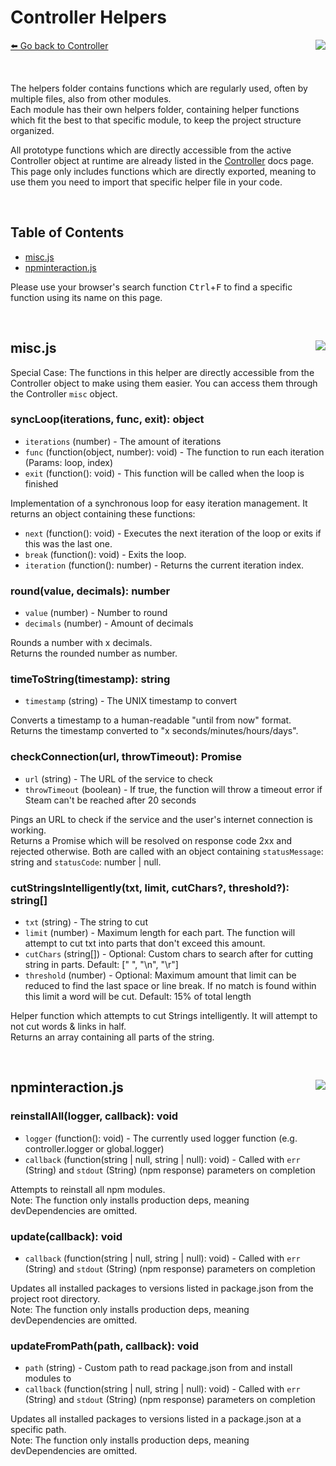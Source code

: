 # Controller Helpers
[⬅️ Go back to Controller](./controller.md) <a href="/src/controller/helpers" target="_blank"><img align="right" src="https://img.shields.io/badge/<%2F>%20Folder-darkcyan"></a>

&nbsp;

The helpers folder contains functions which are regularly used, often by multiple files, also from other modules.  
Each module has their own helpers folder, containing helper functions which fit the best to that specific module, to keep the project structure organized.  

All prototype functions which are directly accessible from the active Controller object at runtime are already listed in the [Controller](./controller.md) docs page.  
This page only includes functions which are directly exported, meaning to use them you need to import that specific helper file in your code.

&nbsp;

## Table of Contents
- [misc.js](#miscjs-)
- [npminteraction.js](#npminteractionjs-)

Please use your browser's search function <kbd>Ctrl</kbd>+<kbd>F</kbd> to find a specific function using its name on this page.

&nbsp;

## misc.js <a href="/src/controller/helpers/misc.js" target="_blank"><img align="right" src="https://img.shields.io/badge/<%2F>%20Source-darkcyan"></a>
Special Case: The functions in this helper are directly accessible from the Controller object to make using them easier. You can access them through the Controller `misc` object.

### syncLoop(iterations, func, exit): object
- `iterations` (number) - The amount of iterations
- `func` (function(object, number): void) - The function to run each iteration (Params: loop, index)
- `exit` (function(): void) - This function will be called when the loop is finished

Implementation of a synchronous loop for easy iteration management.
It returns an object containing these functions:  
- `next` (function(): void) - Executes the next iteration of the loop or exits if this was the last one.
- `break` (function(): void) - Exits the loop.
- `iteration` (function(): number) - Returns the current iteration index.

### round(value, decimals): number
- `value` (number) - Number to round
- `decimals` (number) - Amount of decimals

Rounds a number with x decimals.  
Returns the rounded number as number.

### timeToString(timestamp): string
- `timestamp` (string) - The UNIX timestamp to convert

Converts a timestamp to a human-readable "until from now" format.  
Returns the timestamp converted to "x seconds/minutes/hours/days".

### checkConnection(url, throwTimeout): Promise
- `url` (string) - The URL of the service to check
- `throwTimeout` (boolean) - If true, the function will throw a timeout error if Steam can't be reached after 20 seconds

Pings an URL to check if the service and the user's internet connection is working.  
Returns a Promise which will be resolved on response code 2xx and rejected otherwise. Both are called with an object containing `statusMessage`: string and `statusCode`: number | null.

### cutStringsIntelligently(txt, limit, cutChars?, threshold?): string[]
- `txt` (string) - The string to cut
- `limit` (number) - Maximum length for each part. The function will attempt to cut txt into parts that don't exceed this amount.
- `cutChars` (string[]) - Optional: Custom chars to search after for cutting string in parts. Default: [" ", "\n", "\r"]
- `threshold` (number) - Optional: Maximum amount that limit can be reduced to find the last space or line break. If no match is found within this limit a word will be cut. Default: 15% of total length

Helper function which attempts to cut Strings intelligently. It will attempt to not cut words & links in half.  
Returns an array containing all parts of the string.

&nbsp;

## npminteraction.js <a href="/src/controller/helpers/npminteraction.js" target="_blank"><img align="right" src="https://img.shields.io/badge/<%2F>%20Source-darkcyan"></a>

### reinstallAll(logger, callback): void
- `logger` (function(): void) - The currently used logger function (e.g. controller.logger or global.logger)
- `callback` (function(string | null, string | null): void) - Called with `err` (String) and `stdout` (String) (npm response) parameters on completion

Attempts to reinstall all npm modules.  
Note: The function only installs production deps, meaning devDependencies are omitted.

### update(callback): void
- `callback` (function(string | null, string | null): void) - Called with `err` (String) and `stdout` (String) (npm response) parameters on completion

Updates all installed packages to versions listed in package.json from the project root directory.  
Note: The function only installs production deps, meaning devDependencies are omitted.

### updateFromPath(path, callback): void
- `path` (string) - Custom path to read package.json from and install modules to
- `callback` (function(string | null, string | null): void) - Called with `err` (String) and `stdout` (String) (npm response) parameters on completion

Updates all installed packages to versions listed in a package.json at a specific path.  
Note: The function only installs production deps, meaning devDependencies are omitted.
